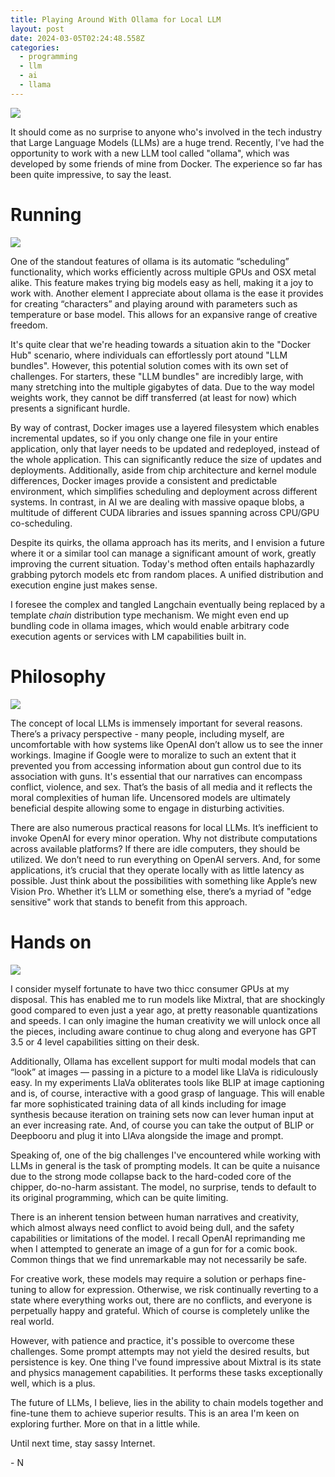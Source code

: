 ```yaml
---
title: Playing Around With Ollama for Local LLM
layout: post
date: 2024-03-05T02:24:48.558Z
categories:
  - programming
  - llm
  - ai
  - llama
---
```


![](/images/img_6907.jpeg?height=512px)

It should come as no surprise to anyone who's involved in the tech industry that Large Language Models (LLMs) are a huge trend. Recently, I've had the opportunity to work with a new LLM tool called "ollama", which was developed by some friends of mine from Docker. The experience so far has been quite impressive, to say the least.

# Running

![](/images/img_6910.jpeg?height=512px)

One of the standout features of ollama is its automatic “scheduling” functionality, which works efficiently across multiple GPUs and OSX metal alike. This feature makes trying big models easy as hell, making it a joy to work with. Another element I appreciate about ollama is the ease it provides for creating “characters” and playing around with parameters such as temperature or base model. This allows for an expansive range of creative freedom.

It's quite clear that we're heading towards a situation akin to the "Docker Hub" scenario, where individuals can effortlessly port atound "LLM bundles". However, this potential solution comes with its own set of challenges. For starters, these "LLM bundles" are incredibly large, with many stretching into the multiple gigabytes of data. Due to the way model weights work, they cannot be diff transferred (at least for now) which presents a significant hurdle.

By way of contrast, Docker images use a layered filesystem which enables incremental updates, so if you only change one file in your entire application, only that layer needs to be updated and redeployed, instead of the whole application. This can significantly reduce the size of updates and deployments. Additionally, aside from chip architecture and kernel module differences, Docker images provide a consistent and predictable environment, which simplifies scheduling and deployment across different systems. In contrast, in AI we are dealing with massive opaque blobs, a multitude of different CUDA libraries and issues spanning across CPU/GPU co-scheduling.

Despite its quirks, the ollama approach has its merits, and I envision a future where it or a similar tool can manage a significant amount of work, greatly improving the current situation. Today's method often entails haphazardly grabbing pytorch models etc from random places. A unified distribution and execution engine just makes sense.

I foresee the complex and tangled Langchain eventually being replaced by a template *chain* distribution type mechanism. We might even end up bundling code in ollama images, which would enable arbitrary code execution agents or services with LM capabilities built in.

# Philosophy

![](/images/img_6909.jpeg?height=512px)

The concept of local LLMs is immensely important for several reasons. There’s a privacy perspective - many people, including myself, are uncomfortable with how systems like OpenAI don’t allow us to see the inner workings. Imagine if Google were to moralize to such an extent that it prevented you from accessing information about gun control due to its association with guns. It's essential that our narratives can encompass conflict, violence, and sex. That’s the basis of all media and it reflects the moral complexities of human life. Uncensored models are ultimately beneficial despite allowing some to engage in disturbing activities.

There are also numerous practical reasons for local LLMs. It’s inefficient to invoke OpenAI for every minor operation. Why not distribute computations across available platforms? If there are idle computers, they should be utilized. We don’t need to run everything on OpenAI servers. And, for some applications, it’s crucial that they operate locally with as little latency as possible. Just think about the possibilities with something like Apple’s new Vision Pro. Whether it’s LLM or something else, there’s a myriad of "edge sensitive" work that stands to benefit from this approach.

# Hands on

![](/images/untitled.jpeg?height=512px)

I consider myself fortunate to have two thicc consumer GPUs at my disposal. This has enabled me to run models like Mixtral, that are shockingly good compared to even just a year ago, at pretty reasonable quantizations and speeds. I can only imagine the human creativity we will unlock once all the pieces, including aware continue to chug along and everyone has GPT 3.5 or 4 level capabilities sitting on their desk.

Additionally, Ollama has excellent support for multi modal models that can “look” at images — passing in a picture to a model like LlaVa is ridiculously easy. In my experiments LlaVa obliterates tools like BLIP at image captioning and is, of course, interactive with a good grasp of language. This will enable far more sophisticated training data of all kinds including for image synthesis because iteration on training sets now can lever human input at an ever increasing rate. And, of course you can take the output of BLIP or Deepbooru and plug it into LlAva alongside the image and prompt.

Speaking of, one of the big challenges I've encountered while working with LLMs in general is the task of prompting models. It can be quite a nuisance due to the strong mode collapse back to the hard-coded core of the chipper, do-no-harm assistant. The model, no surprise, tends to default to its original programming, which can be quite limiting.

There is an inherent tension between human narratives and creativity, which almost always need conflict to avoid being dull, and the safety capabilities or limitations of the model. I recall OpenAI reprimanding me when I attempted to generate an image of a gun for for a comic book. Common things that we find unremarkable may not necessarily be safe.

For creative work, these models may require a solution or perhaps fine-tuning to allow for expression. Otherwise, we risk continually reverting to a state where everything works out, there are no conflicts, and everyone is perpetually happy and grateful. Which of course is completely unlike the real world.

However, with patience and practice, it's possible to overcome these challenges. Some prompt attempts may not yield the desired results, but persistence is key. One thing I've found impressive about Mixtral is its state and physics management capabilities. It performs these tasks exceptionally well, which is a plus.

The future of LLMs, I believe, lies in the ability to chain models together and fine-tune them to achieve superior results. This is an area I'm keen on exploring further. More on that in a little while. 

U﻿ntil next time, stay sassy Internet.

-﻿ N
